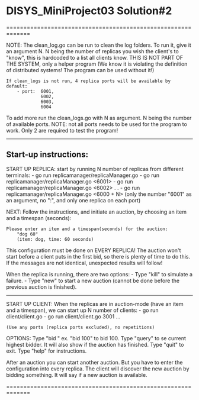 # DISYS_MiniProject03 Solution#2
=============================================================

NOTE: 
The clean_log.go can be run to clean the log folders. To run it, give it an argument N. N being the number of replicas you wish the client's to "know", this is hardcoded to a list all clients know. THIS IS NOT PART OF THE SYSTEM, only a helper program (We know it is violating the definition of distributed systems! The program can be used without it!)

    If clean_logs is not run, 4 replica ports will be available by default:
        - port:  6001,
                 6002,
                 6003,
                 6004

To add more run the clean_logs.go with N as argument. N being the number of available ports. NOTE: not all ports needs to be used for the program to work. Only 2 are required to test the program!

-------------------------------------------------------------
Start-up instructions:
-------------------------------------------------------------
START UP REPLICA: start by running N number of replicas from different terminals:
         - go run replicamanager/replicaManager.go <PORT> 
         - go run replicamanager/replicaManager.go <6001> 
         - go run replicamanager/replicaManager.go <6002> 
         .
         .
         - go run replicamanager/replicaManager.go <6000 + N> 
          (only the number "6001" as an argument, no ":", and only one replica on each port)

NEXT: Follow the instructions, and initiate an auction, by choosing an item and a timespan (seconds):

    Please enter an item and a timespan(seconds) for the auction:    
        "dog 60"     
        (item: dog, time: 60 seconds)

This configuration must be done on EVERY REPLICA! The auction won't start before a client puts in the first bid, so there is plenty of time to do this. If the messages are not identical, unexpected results will follow! 

When the replica is running, there are two options:
    - Type "kill" to simulate a failure. 
    - Type "new" to start a new auction (cannot be done before the previous auction is finished).

-------------------------------------------------------------
START UP CLIENT: When the replicas are in auction-mode (have an item and a timespan), we can start up N number of clients:
    - go run client/client.go <PORT>
    - go run client/client.go 3001
    ...

    (Use any ports (replica ports excluded), no repetitions)

OPTIONS:
    Type "bid <amount>"   ex. "bid 100" to bid 100.
    Type "query"  to se current highest bidder. It will also show if the auction has finished.
    Type "quit" to exit. 
    Type "help" for instructions. 

After an auction you can start another auction. But you have to enter the configuration into every replica. The client will discover the new auction by bidding something. It will say if a new auction is available. 

=============================================================



